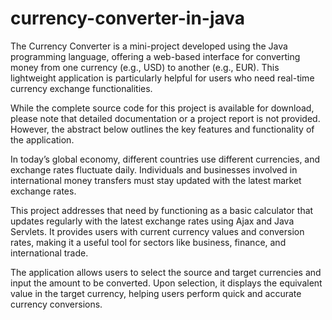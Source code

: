 # currency-converter-in-java


The Currency Converter is a mini-project developed using the Java programming language, offering a web-based interface for converting money from one currency (e.g., USD) to another (e.g., EUR). This lightweight application is particularly helpful for users who need real-time currency exchange functionalities.

While the complete source code for this project is available for download, please note that detailed documentation or a project report is not provided. However, the abstract below outlines the key features and functionality of the application.

In today’s global economy, different countries use different currencies, and exchange rates fluctuate daily. Individuals and businesses involved in international money transfers must stay updated with the latest market exchange rates.

This project addresses that need by functioning as a basic calculator that updates regularly with the latest exchange rates using Ajax and Java Servlets. It provides users with current currency values and conversion rates, making it a useful tool for sectors like business, finance, and international trade.

The application allows users to select the source and target currencies and input the amount to be converted. Upon selection, it displays the equivalent value in the target currency, helping users perform quick and accurate currency conversions.
